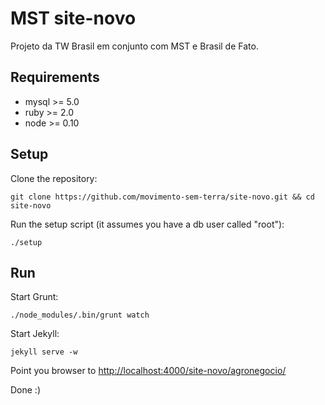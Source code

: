 MST site-novo
===
Projeto da TW Brasil em conjunto com MST e Brasil de Fato.

## Requirements
* mysql >= 5.0
* ruby >= 2.0
* node >= 0.10

## Setup

Clone the repository:

```
git clone https://github.com/movimento-sem-terra/site-novo.git && cd site-novo
```

Run the setup script (it assumes you have a db user called "root"):

```
./setup
```

## Run

Start Grunt:

```
./node_modules/.bin/grunt watch
```

Start Jekyll:

```
jekyll serve -w
```

Point you browser to [http://localhost:4000/site-novo/agronegocio/]()

Done :)
